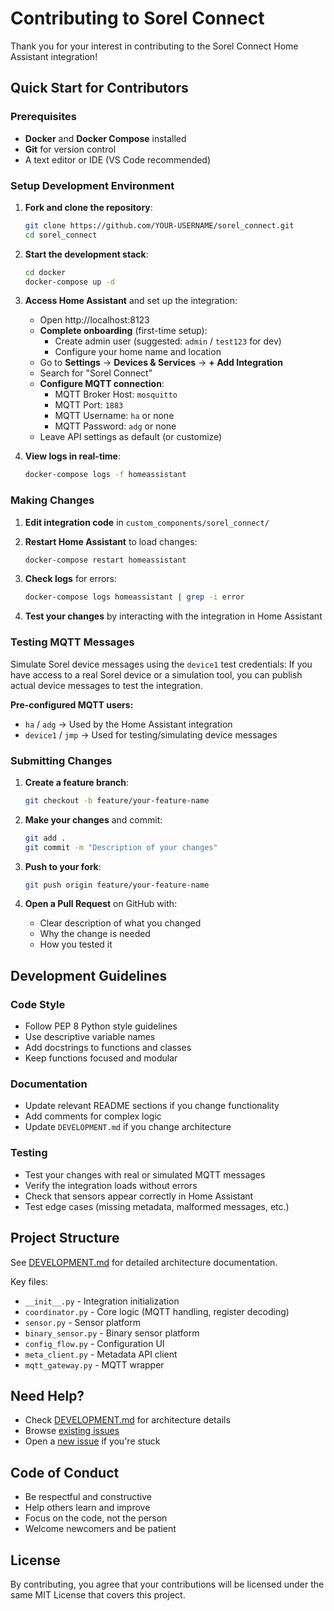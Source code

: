 # Contributing to Sorel Connect

Thank you for your interest in contributing to the Sorel Connect Home Assistant integration!

## Quick Start for Contributors

### Prerequisites

- **Docker** and **Docker Compose** installed
- **Git** for version control
- A text editor or IDE (VS Code recommended)

### Setup Development Environment

1. **Fork and clone the repository**:
   ```bash
   git clone https://github.com/YOUR-USERNAME/sorel_connect.git
   cd sorel_connect
   ```

2. **Start the development stack**:
   ```bash
   cd docker
   docker-compose up -d
   ```

3. **Access Home Assistant** and set up the integration:
   - Open http://localhost:8123
   - **Complete onboarding** (first-time setup):
     - Create admin user (suggested: `admin` / `test123` for dev)
     - Configure your home name and location
   - Go to **Settings** → **Devices & Services** → **+ Add Integration**
   - Search for "Sorel Connect"
   - **Configure MQTT connection**:
     - MQTT Broker Host: `mosquitto`
     - MQTT Port: `1883`
     - MQTT Username: `ha` or none
     - MQTT Password: `adg` or none
   - Leave API settings as default (or customize)

4. **View logs in real-time**:
   ```bash
   docker-compose logs -f homeassistant
   ```

### Making Changes

1. **Edit integration code** in `custom_components/sorel_connect/`

2. **Restart Home Assistant** to load changes:
   ```bash
   docker-compose restart homeassistant
   ```

3. **Check logs** for errors:
   ```bash
   docker-compose logs homeassistant | grep -i error
   ```

4. **Test your changes** by interacting with the integration in Home Assistant

### Testing MQTT Messages

Simulate Sorel device messages using the `device1` test credentials:
If you have access to a real Sorel device or a simulation tool, you can publish actual device messages to test the integration.

**Pre-configured MQTT users:**
- `ha` / `adg` → Used by the Home Assistant integration
- `device1` / `jmp` → Used for testing/simulating device messages

### Submitting Changes

1. **Create a feature branch**:
   ```bash
   git checkout -b feature/your-feature-name
   ```

2. **Make your changes** and commit:
   ```bash
   git add .
   git commit -m "Description of your changes"
   ```

3. **Push to your fork**:
   ```bash
   git push origin feature/your-feature-name
   ```

4. **Open a Pull Request** on GitHub with:
   - Clear description of what you changed
   - Why the change is needed
   - How you tested it

## Development Guidelines

### Code Style

- Follow PEP 8 Python style guidelines
- Use descriptive variable names
- Add docstrings to functions and classes
- Keep functions focused and modular

### Documentation

- Update relevant README sections if you change functionality
- Add comments for complex logic
- Update `DEVELOPMENT.md` if you change architecture

### Testing

- Test your changes with real or simulated MQTT messages
- Verify the integration loads without errors
- Check that sensors appear correctly in Home Assistant
- Test edge cases (missing metadata, malformed messages, etc.)

## Project Structure

See [DEVELOPMENT.md](DEVELOPMENT.md) for detailed architecture documentation.

Key files:
- `__init__.py` - Integration initialization
- `coordinator.py` - Core logic (MQTT handling, register decoding)
- `sensor.py` - Sensor platform
- `binary_sensor.py` - Binary sensor platform
- `config_flow.py` - Configuration UI
- `meta_client.py` - Metadata API client
- `mqtt_gateway.py` - MQTT wrapper

## Need Help?

- Check [DEVELOPMENT.md](DEVELOPMENT.md) for architecture details
- Browse [existing issues](https://github.com/SOREL-GmbH/sorel_connect_ha/issues)
- Open a [new issue](https://github.com/SOREL-GmbH/sorel_connect_ha/issues/new) if you're stuck

## Code of Conduct

- Be respectful and constructive
- Help others learn and improve
- Focus on the code, not the person
- Welcome newcomers and be patient

## License

By contributing, you agree that your contributions will be licensed under the same MIT License that covers this project.
